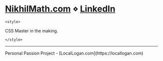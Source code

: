 # [NikhilMath.com](https://nikhilmath.com)  ⋄  [LinkedIn](https://www.linkedin.com/in/nikhil-math/)

`<style>`


CSS Master in the making. 

`</style>`

<hr>
Personal Passion Project - [LocalLogan.com](https://locallogan.com)
